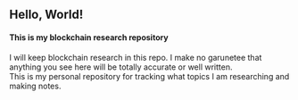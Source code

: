 ## Hello, World!

#### This is my blockchain research repository

I will keep blockchain research in this repo.  I make no garunetee that anything you see here will be totally accurate or well written.  
This is my personal repository for tracking what topics I am researching and making notes.   

